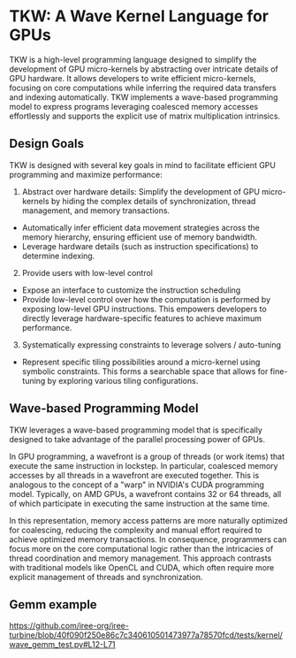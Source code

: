 # TKW: A Wave Kernel Language for GPUs

TKW is a high-level programming language designed to simplify the development of GPU micro-kernels by abstracting over intricate details of GPU hardware. It allows developers to write efficient micro-kernels, focusing on core computations while inferring the required data transfers and indexing automatically. TKW implements a wave-based programming model to express programs leveraging coalesced memory accesses effortlessly and supports the explicit use of matrix multiplication intrinsics.

## Design Goals
TKW is designed with several key goals in mind to facilitate efficient GPU programming and maximize performance:

1. Abstract over hardware details: Simplify the development of GPU micro-kernels by hiding the complex details of synchronization, thread management, and memory transactions.
  - Automatically infer efficient data movement strategies across the memory hierarchy, ensuring efficient use of memory bandwidth.
  - Leverage hardware details (such as instruction specifications) to determine indexing.
2. Provide users with low-level control
  - Expose an interface to customize the instruction scheduling
  - Provide low-level control over how the computation is performed by exposing low-level GPU instructions. This empowers developers to directly leverage hardware-specific features to achieve maximum performance.
3. Systematically expressing constraints to leverage solvers / auto-tuning
  - Represent specific tiling possibilities around a micro-kernel using symbolic constraints. This forms a searchable space that allows for fine-tuning by exploring various tiling configurations.

## Wave-based Programming Model
TKW leverages a wave-based programming model that is specifically designed to take advantage of the parallel processing power of GPUs.

In GPU programming, a wavefront is a group of threads (or work items) that execute the same instruction in lockstep. In particular, coalesced memory accesses by all threads in a wavefront are executed together. This is analogous to the concept of a "warp" in NVIDIA's CUDA programming model.
Typically, on AMD GPUs, a wavefront contains 32 or 64 threads, all of which participate in executing the same instruction at the same time.

In this representation, memory access patterns are more naturally optimized for coalescing, reducing the complexity and manual effort required to achieve optimized memory transactions. In consequence, programmers can focus more on the core computational logic rather than the intricacies of thread coordination and memory management.
This approach contrasts with traditional models like OpenCL and CUDA, which often require more explicit management of threads and synchronization.

## Gemm example

https://github.com/iree-org/iree-turbine/blob/40f090f250e86c7c340610501473977a78570fcd/tests/kernel/wave_gemm_test.py#L12-L71

